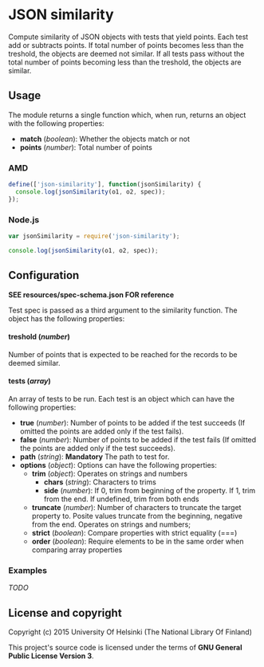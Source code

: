 # JSON similarity

Compute similarity of JSON objects with tests that yield points. Each test add or subtracts points. If total number of points becomes less than the treshold, the objects are deemed not similar. If all tests pass without the total number of points becoming less than the treshold, the objects are similar.

## Usage

The module returns a single function which, when run, returns an object with the following properties:

* **match** (*boolean*): Whether the objects match or not
* **points** (*number*): Total number of points

### AMD

```javascript
define(['json-similarity'], function(jsonSimilarity) {
  console.log(jsonSimilarity(o1, o2, spec));
});
```

### Node.js

```javascript
var jsonSimilarity = require('json-similarity');

console.log(jsonSimilarity(o1, o2, spec));

```

## Configuration

**SEE resources/spec-schema.json FOR reference**

Test spec is passed as a third argument to the similarity function. The object has the following properties:

#### treshold (*number*)
Number of points that is expected to be reached for the records to be deemed similar.

#### tests (*array*)
An array of tests to be run. Each test is an object which can have the following properties:

* **true** (*number*): Number of points to be added if the test succeeds (If omitted the points are added only if the test fails).
* **false** (*number*): Number of points to be added if the test fails (If omitted the points are added only if the test succeeds).
* **path** (*string*): **Mandatory** The path to test for.
* **options** (*object*): Options can have the following properties:
  * **trim** (*object*): Operates on strings and numbers
    * **chars** (*string*): Characters to trims
    * **side** (*number*): If 0, trim from beginning of the property. If 1, trim from the end. If undefined, trim from both ends
  * **truncate** (*number*): Number of characters to truncate the target property to. Posite values truncate from the beginning, negative from the end. Operates on strings and numbers;
  * **strict** (*boolean*): Compare properties with strict equality (===)
  * **order** (*boolean*): Require elements to be in the same order when comparing array properties

### Examples

*TODO*

## License and copyright

Copyright (c) 2015 University Of Helsinki (The National Library Of Finland)

This project's source code is licensed under the terms of **GNU General Public License Version 3**.